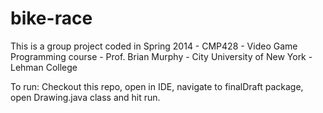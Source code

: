 # bike-race
This is a group project coded in Spring 2014 - CMP428 - Video Game Programming course - Prof. Brian Murphy - City University of New York - Lehman College

To run: Checkout this repo, open in IDE, navigate to finalDraft package, open Drawing.java class and hit run.
